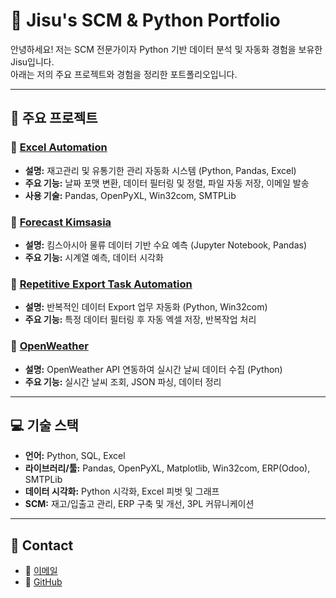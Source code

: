 # 🌊 Jisu's SCM & Python Portfolio

안녕하세요! 저는 SCM 전문가이자 Python 기반 데이터 분석 및 자동화 경험을 보유한 Jisu입니다.  
아래는 저의 주요 프로젝트와 경험을 정리한 포트폴리오입니다.

---

## 📌 주요 프로젝트

### 🔹 [Excel Automation](https://github.com/jisuseo/Excel_automation)
- **설명:** 재고관리 및 유통기한 관리 자동화 시스템 (Python, Pandas, Excel)
- **주요 기능:** 날짜 포맷 변환, 데이터 필터링 및 정렬, 파일 자동 저장, 이메일 발송
- **사용 기술:** Pandas, OpenPyXL, Win32com, SMTPLib

### 🔹 [Forecast Kimsasia](https://github.com/jisuseo/forecast_kimsasia)
- **설명:** 킴스아시아 물류 데이터 기반 수요 예측 (Jupyter Notebook, Pandas)
- **주요 기능:** 시계열 예측, 데이터 시각화

### 🔹 [Repetitive Export Task Automation](https://github.com/jisuseo/Repetitive_Export_Task_Automation)
- **설명:** 반복적인 데이터 Export 업무 자동화 (Python, Win32com)
- **주요 기능:** 특정 데이터 필터링 후 자동 엑셀 저장, 반복작업 처리

### 🔹 [OpenWeather](https://github.com/jisuseo/OpenWeather)
- **설명:** OpenWeather API 연동하여 실시간 날씨 데이터 수집 (Python)
- **주요 기능:** 실시간 날씨 조회, JSON 파싱, 데이터 정리

---

## 💻 기술 스택
- **언어:** Python, SQL, Excel
- **라이브러리/툴:** Pandas, OpenPyXL, Matplotlib, Win32com, ERP(Odoo), SMTPLib
- **데이터 시각화:** Python 시각화, Excel 피벗 및 그래프
- **SCM:** 재고/입출고 관리, ERP 구축 및 개선, 3PL 커뮤니케이션

---

## 🌟 Contact
- 📧 [이메일](mailto:heyho0929@gmail.com)
- 🔗 [GitHub](https://github.com/jisuseo)

